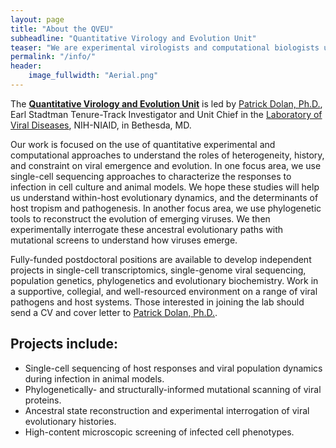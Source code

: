 ```yaml
---
layout: page
title: "About the QVEU"
subheadline: "Quantitative Virology and Evolution Unit"
teaser: "We are experimental virologists and computational biologists using the tools of systems biology, population genetics, and functional genomics to explore how viruses emerge, evolve and cause disease"
permalink: "/info/"
header:
    image_fullwidth: "Aerial.png"
---
```


The [**Quantitative Virology and Evolution Unit**](https://qveu.github.io/QVEU/) is led by [Patrick Dolan, Ph.D.](https://www.niaid.nih.gov/research/patrick-t-dolan-phd), Earl Stadtman Tenure-Track Investigator and Unit Chief in the [Laboratory of Viral Diseases](https://www.niaid.nih.gov/research/lab-viral-diseases), NIH-NIAID, in Bethesda, MD.

Our work is focused on the use of quantitative experimental and computational approaches to understand the roles of heterogeneity, history, and constraint on viral emergence and evolution. In one focus area, we use single-cell sequencing approaches to characterize the responses to infection in cell culture and animal models. We hope these studies will help us understand within-host evolutionary dynamics, and the determinants of host tropism and pathogenesis. In another focus area, we use phylogenetic tools to reconstruct the evolution of emerging viruses. We then experimentally interrogate these ancestral evolutionary paths with mutational screens to understand how viruses emerge.

Fully-funded postdoctoral positions are available to develop independent projects in single-cell transcriptomics, single-genome viral sequencing, population genetics, phylogenetics and evolutionary biochemistry. Work in a supportive, collegial, and well-resourced environment on a range of viral pathogens and host systems. Those interested in joining the lab should send a CV and cover letter to [Patrick Dolan, Ph.D.](mailto:Patrick.Dolan@nih.gov).

## Projects include:

* Single-cell sequencing of host responses and viral population dynamics during infection in animal models.
* Phylogenetically- and structurally-informed mutational scanning of viral proteins.
* Ancestral state reconstruction and experimental interrogation of viral evolutionary histories.
* High-content microscopic screening of infected cell phenotypes.

